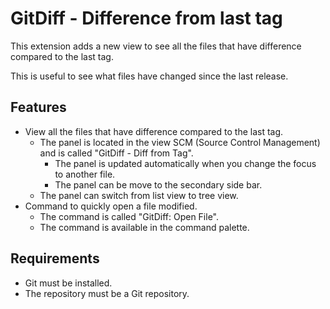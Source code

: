 # GitDiff - Difference from last tag

This extension adds a new view to see all the files that have difference compared to the last tag.

This is useful to see what files have changed since the last release.

## Features

* View all the files that have difference compared to the last tag.
  * The panel is located in the view SCM (Source Control Management) and is called "GitDiff - Diff from Tag".
    * The panel is updated automatically when you change the focus to another file.
    * The panel can be move to the secondary side bar.
  * The panel can switch from list view to tree view.
* Command to quickly open a file modified.
  * The command is called "GitDiff: Open File".
  * The command is available in the command palette.

## Requirements

* Git must be installed.
* The repository must be a Git repository.
